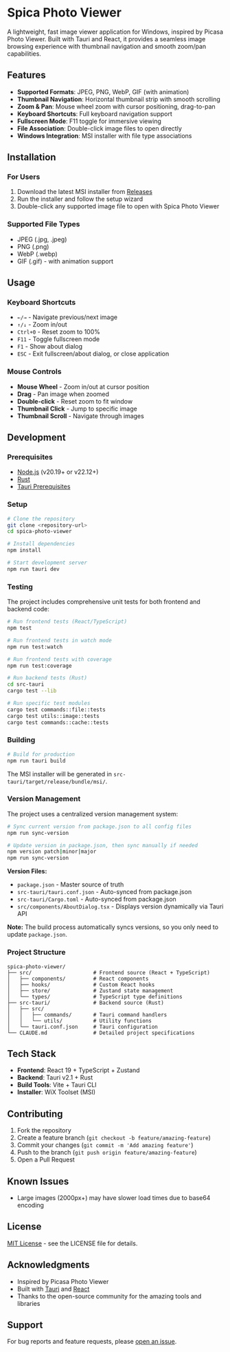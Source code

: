 # Spica Photo Viewer

A lightweight, fast image viewer application for Windows, inspired by Picasa Photo Viewer. Built with Tauri and React, it provides a seamless image browsing experience with thumbnail navigation and smooth zoom/pan capabilities.

## Features

- **Supported Formats**: JPEG, PNG, WebP, GIF (with animation)
- **Thumbnail Navigation**: Horizontal thumbnail strip with smooth scrolling
- **Zoom & Pan**: Mouse wheel zoom with cursor positioning, drag-to-pan
- **Keyboard Shortcuts**: Full keyboard navigation support
- **Fullscreen Mode**: F11 toggle for immersive viewing
- **File Association**: Double-click image files to open directly
- **Windows Integration**: MSI installer with file type associations

## Installation

### For Users

1. Download the latest MSI installer from [Releases](https://github.com/hiz8/spica-photo-viewer/releasess)
2. Run the installer and follow the setup wizard
3. Double-click any supported image file to open with Spica Photo Viewer

### Supported File Types

- JPEG (.jpg, .jpeg)
- PNG (.png)
- WebP (.webp)
- GIF (.gif) - with animation support

## Usage

### Keyboard Shortcuts

- `←/→` - Navigate previous/next image
- `↑/↓` - Zoom in/out
- `Ctrl+0` - Reset zoom to 100%
- `F11` - Toggle fullscreen mode
- `F1` - Show about dialog
- `ESC` - Exit fullscreen/about dialog, or close application

### Mouse Controls

- **Mouse Wheel** - Zoom in/out at cursor position
- **Drag** - Pan image when zoomed
- **Double-click** - Reset zoom to fit window
- **Thumbnail Click** - Jump to specific image
- **Thumbnail Scroll** - Navigate through images

## Development

### Prerequisites

- [Node.js](https://nodejs.org/) (v20.19+ or v22.12+)
- [Rust](https://rust-lang.org/)
- [Tauri Prerequisites](https://tauri.app/)

### Setup

```bash
# Clone the repository
git clone <repository-url>
cd spica-photo-viewer

# Install dependencies
npm install

# Start development server
npm run tauri dev
```

### Testing

The project includes comprehensive unit tests for both frontend and backend code:

```bash
# Run frontend tests (React/TypeScript)
npm test

# Run frontend tests in watch mode
npm run test:watch

# Run frontend tests with coverage
npm run test:coverage

# Run backend tests (Rust)
cd src-tauri
cargo test --lib

# Run specific test modules
cargo test commands::file::tests
cargo test utils::image::tests
cargo test commands::cache::tests
```

### Building

```bash
# Build for production
npm run tauri build
```

The MSI installer will be generated in `src-tauri/target/release/bundle/msi/`.

### Version Management

The project uses a centralized version management system:

```bash
# Sync current version from package.json to all config files
npm run sync-version

# Update version in package.json, then sync manually if needed
npm version patch|minor|major
npm run sync-version
```

**Version Files:**

- `package.json` - Master source of truth
- `src-tauri/tauri.conf.json` - Auto-synced from package.json
- `src-tauri/Cargo.toml` - Auto-synced from package.json
- `src/components/AboutDialog.tsx` - Displays version dynamically via Tauri API

**Note:** The build process automatically syncs versions, so you only need to update `package.json`.

### Project Structure

```
spica-photo-viewer/
├── src/                    # Frontend source (React + TypeScript)
│   ├── components/         # React components
│   ├── hooks/              # Custom React hooks
│   ├── store/              # Zustand state management
│   └── types/              # TypeScript type definitions
├── src-tauri/              # Backend source (Rust)
│   ├── src/
│   │   ├── commands/       # Tauri command handlers
│   │   └── utils/          # Utility functions
│   └── tauri.conf.json     # Tauri configuration
└── CLAUDE.md               # Detailed project specifications
```

## Tech Stack

- **Frontend**: React 19 + TypeScript + Zustand
- **Backend**: Tauri v2.1 + Rust
- **Build Tools**: Vite + Tauri CLI
- **Installer**: WiX Toolset (MSI)

## Contributing

1. Fork the repository
2. Create a feature branch (`git checkout -b feature/amazing-feature`)
3. Commit your changes (`git commit -m 'Add amazing feature'`)
4. Push to the branch (`git push origin feature/amazing-feature`)
5. Open a Pull Request

## Known Issues

- Large images (2000px+) may have slower load times due to base64 encoding

## License

[MIT License](LICENSE) - see the LICENSE file for details.

## Acknowledgments

- Inspired by Picasa Photo Viewer
- Built with [Tauri](https://tauri.app/) and [React](https://reactjs.org/)
- Thanks to the open-source community for the amazing tools and libraries

## Support

For bug reports and feature requests, please [open an issue](https://github.com/hiz8/spica-photo-viewer/issues).
